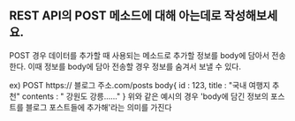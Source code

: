 ## REST API의 POST 메소드에 대해 아는데로 작성해보세요.

POST 경우 데이터를 추가할 때 사용되는 메소드로 추가할 정보를 body에 담아서 전송한다. 이때 정보를 body에 담아 전송할 경우 정보를 숨겨서 보낼 수 있다.

ex) POST
    https:// 블로그 주소.com/posts
    body{
        id : 123,
        title : "국내 여행지 추천"
        contents : " 강원도 강릉......"
    }
    위와 같은 예시의 경우 'body에 담긴 정보의 포스트를  블로그 포스트들에 추가해'라는 의미를 가진다
